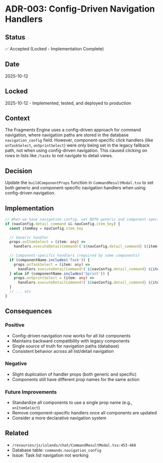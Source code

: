 # ADR-003: Config-Driven Navigation Handlers

## Status
✅ Accepted (Locked - Implementation Complete)

## Date
2025-10-12

## Locked
2025-10-12 - Implemented, tested, and deployed to production

## Context
The Fragments Engine uses a config-driven approach for command navigation, where navigation paths are stored in the database `navigation_config` field. However, component-specific click handlers (like `onTaskSelect`, `onSprintSelect`) were only being set in the legacy fallback path, not when using config-driven navigation. This caused clicking on rows in lists like `/tasks` to not navigate to detail views.

## Decision
Update the `buildComponentProps` function in `CommandResultModal.tsx` to set both generic and component-specific navigation handlers when using config-driven navigation.

## Implementation
```typescript
// When we have navigation config, set BOTH generic and component-specific handlers
if (navConfig.detail_command && navConfig.item_key) {
  const itemKey = navConfig.item_key
  
  // Generic handler
  props.onItemSelect = (item: any) => 
    handlers.executeDetailCommand!(`${navConfig.detail_command} ${item[itemKey]}`)
  
  // Component-specific handlers (required by some components)
  if (componentName.includes('Task')) {
    props.onTaskSelect = (item: any) => 
      handlers.executeDetailCommand!(`${navConfig.detail_command} ${item[itemKey]}`)
  } else if (componentName.includes('Sprint')) {
    props.onSprintSelect = (item: any) => 
      handlers.executeDetailCommand!(`${navConfig.detail_command} ${item[itemKey]}`)
  }
  // ... etc
}
```

## Consequences

### Positive
- Config-driven navigation now works for all list components
- Maintains backward compatibility with legacy components
- Single source of truth for navigation paths (database)
- Consistent behavior across all list/detail navigation

### Negative
- Slight duplication of handler props (both generic and specific)
- Components still have different prop names for the same action

### Future Improvements
- Standardize all components to use a single prop name (e.g., `onItemSelect`)
- Remove component-specific handlers once all components are updated
- Consider a more declarative navigation system

## Related
- `/resources/js/islands/chat/CommandResultModal.tsx:453-466`
- Database table: `commands.navigation_config`
- Issue: Task list navigation not working